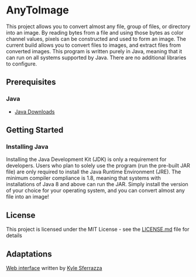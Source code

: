 # AnyToImage

This project allows you to convert almost any file, group of files, or directory into an image.
By reading bytes from a file and using those bytes as color channel values, pixels can be constructed and used to form an image.
The current build allows you to convert files to images, and extract files from converted images.
This program is written purely in Java, meaning that it can run on all systems supported by Java. 
There are no additional libraries to configure.

## Prerequisites

### Java
* [Java Downloads](http://www.oracle.com/technetwork/java/javase/downloads/index.html)

## Getting Started

### Installing Java
Installing the Java Development Kit (JDK) is only a requirement for developers. 
Users who plan to solely use the program (run the pre-built JAR file) are only required to install the Java Runtime Environment (JRE). 
The minimum compiler compliance is 1.8, meaning that systems with installations of Java 8 and above can run the JAR. 
Simply install the version of your choice for your operating system, and you can convert almost any file into an image!

## License
This project is licensed under the MIT License - see the [LICENSE.md](LICENSE.md) file for details

## Adaptations
[Web interface](https://img.kyle.tools/) written by [Kyle  Sferrazza](https://github.com/kylesferrazza)
